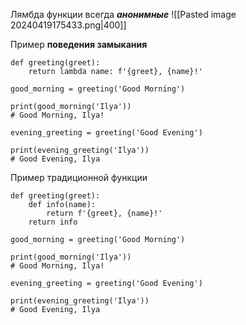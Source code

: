 Лямбда функции всегда ***анонимные***
![[Pasted image 20240419175433.png|400]]

Пример **поведения замыкания**
```
def greeting(greet):
	return lambda name: f'{greet}, {name}!'

good_morning = greeting('Good Morning')

print(good_morning('Ilya'))
# Good Morning, Ilya!

evening_greeting = greeting('Good Evening')

print(evening_greeting('Ilya'))
# Good Evening, Ilya
```

Пример традиционной функции
```
def greeting(greet):
	def info(name):
		return f'{greet}, {name}!'
	return info 

good_morning = greeting('Good Morning')

print(good_morning('Ilya'))
# Good Morning, Ilya!

evening_greeting = greeting('Good Evening')

print(evening_greeting('Ilya'))
# Good Evening, Ilya
```